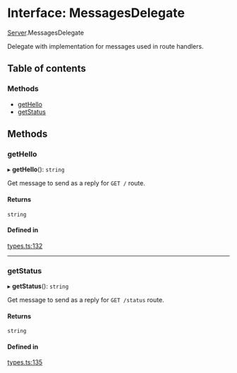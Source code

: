 # Interface: MessagesDelegate

[Server](../modules/Server.md).MessagesDelegate

Delegate with implementation for messages used in route handlers.

## Table of contents

### Methods

- [getHello](Server.MessagesDelegate.md#gethello)
- [getStatus](Server.MessagesDelegate.md#getstatus)

## Methods

### getHello

▸ **getHello**(): `string`

Get message to send as a reply for `GET /` route.

#### Returns

`string`

#### Defined in

[types.ts:132](https://github.com/callstack/repack/blob/1d9a1bb/packages/dev-server/src/types.ts#L132)

___

### getStatus

▸ **getStatus**(): `string`

Get message to send as a reply for `GET /status` route.

#### Returns

`string`

#### Defined in

[types.ts:135](https://github.com/callstack/repack/blob/1d9a1bb/packages/dev-server/src/types.ts#L135)
